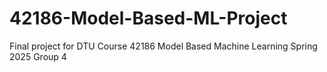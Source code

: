 # 42186-Model-Based-ML-Project
Final project for DTU Course 42186 Model Based Machine Learning Spring 2025 Group 4

